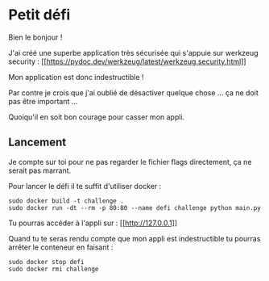 # Petit défi 

Bien le bonjour !

J'ai créé une superbe application très sécurisée qui s'appuie sur werkzeug security : [[https://pydoc.dev/werkzeug/latest/werkzeug.security.html]]

Mon application est donc indestructible !

Par contre je crois que j'ai oublié de désactiver quelque chose ... ça ne doit pas être important ...

Quoiqu'il en soit bon courage pour casser mon appli.

## Lancement

Je compte sur toi pour ne pas regarder le fichier flags directement, ça ne serait pas marrant.

Pour lancer le défi il te suffit d'utiliser docker :
```
sudo docker build -t challenge .
sudo docker run -dt --rm -p 80:80 --name defi challenge python main.py
```

Tu pourras accéder à l'appli sur :
[[http://127.0.0.1]]

Quand tu te seras rendu compte que mon appli est indestructible tu pourras arrêter le conteneur en faisant :
```
sudo docker stop defi
sudo docker rmi challenge
```